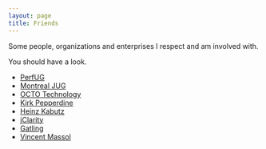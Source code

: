 ```yaml
---
layout: page
title: Friends
---
```


Some people, organizations and enterprises I respect and am involved with.

You should have a look.

* [PerfUG](http://perfug.github.io)
* [Montreal JUG](http://www.montreal-jug.org)
* [OCTO Technology](http://octo.com)
* [Kirk Pepperdine](http://www.kodewerk.com)
* [Heinz Kabutz](http://www.javaspecialists.eu)
* [jClarity](https://www.jclarity.com)
* [Gatling](http://gatling.io)
* [Vincent Massol](http://massol.myxwiki.org)
